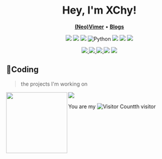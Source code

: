 <!--
**XChy/XChy** is a ✨ _special_ ✨ repository because its `README.md` (this file) appears on your GitHub profile.
- 🔭 I’m currently working on ...
- 🌱 I’m currently learning ...
- 👯 I’m looking to collaborate on ...
- 🤔 I’m looking for help with ...
- 💬 Ask me about ...
- 📫 How to reach me: ...
- 😄 Pronouns: ...
- ⚡ Fun fact: ...
![Repo Card](https://github-readme-stats.vercel.app/api/pin/?username=XChy&repo=topological-value-in-graph)
![My stats](https://github-readme-stats.vercel.app/api?username=XChy1&show_icons=true&icon_color=CE1D2D&text_color=718096&bg_color=ffffff&hide_title=true)
Awesome githuber
- https://github.com/XChy/XSharp
- https://github.com/XChy/XEL
-->

<h1 align="center">
  Hey, I'm XChy!
</h1>

<!-- 
<div align="center">
    <img height="150" src="images/rock-rock-rock.gif" alt="gif with funny random cat say thank you." />
</div>
-->

<p align="center">
    <b><a href="https://github.com/neovim/neovim">(Neo)Vimer</a></b>
    •
    <b><a href="https://blog.xchy.org">Blogs</a></b>
</p>

<p align="center">
    <img src="https://img.shields.io/badge/c-d07f4f.svg?&style=for-the-badge&logo=c&logoColor=white"/>
    <img src="https://img.shields.io/badge/C%2B%2B-00599C?style=for-the-badge&logo=c%2B%2B&logoColor=white"/>
  <img src="https://img.shields.io/badge/Java-ED8B00?style=for-the-badge&logo=java&logoColor=white"/>
<img src="https://img.shields.io/badge/python-3776AB?style=for-the-badge&logo=python&logoColor=white" alt="Python" />
<img src="https://img.shields.io/badge/lua-2C2D72.svg?&style=for-the-badge&logo=lua&logoColor=white"/>
<img src="https://img.shields.io/badge/c%23-%23239120.svg?style=for-the-badge&logo=c-sharp&logoColor=white"/>
<img src="https://img.shields.io/badge/rust-%23000000.svg?style=for-the-badge&logo=rust&logoColor=white"/>
  
</p>

<p align="center">
    <a href="https://neovim.io/"> <img src="https://img.shields.io/badge/neovim-%2357A143.svg?&style=for-the-badge&logo=neovim&logoColor=white"/> </a>
    <a href="https://llvm.org/"> <img src="https://img.shields.io/badge/llvm-%23411121.svg?&style=for-the-badge&logo=llvm&logoColor=white%22"/> </a>
  <a href="https://ubuntu.com/"> <img src="https://img.shields.io/badge/ubuntu-%231793d1.svg?&style=for-the-badge&logo=ubuntu&logoColor=white"/> </a>
   <img src="https://img.shields.io/badge/GNU%20Bash-4EAA25?style=for-the-badge&logo=GNU%20Bash&logoColor=white"/>
  <img src="https://img.shields.io/badge/GIT-E44C30?style=for-the-badge&logo=git&logoColor=white"/>
</p>

## 🌠Coding
> the projects I'm working on
<!-- ![My stats](https://github-readme-stats.vercel.app/api?username=younger-1&theme=calm&show_icons=true) -->
<!-- ![Top Langs](https://github-readme-stats.vercel.app/api/top-langs/?username=younger-1&hide=html,css,Jupyter+Notebook,ruby,javascript&theme=calm&langs_count=6) -->

<div>
    <img height="165" align="left" src="https://github-readme-stats.vercel.app/api?username=XChy&theme=calm&show_icons=true" />
    <img src="https://github-readme-stats.vercel.app/api/top-langs/?username=XChy&hide=html,css,Jupyter+Notebook,ruby,javascript&theme=calm&langs_count=6&layout=compact" />
</div>


  You are my ![Visitor Count](https://profile-counter.glitch.me/XChy/count.svg)th visitor
